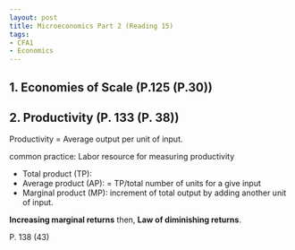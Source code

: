 ```yaml
---
layout: post
title: Microeconomics Part 2 (Reading 15)
tags: 
- CFA1
- Economics
---
```


## 1. Economies of Scale (P.125 (P.30))


## 2. Productivity (P. 133 (P. 38))

Productivity = Average output per unit of input. 

common practice: Labor resource for measuring productivity

* Total product (TP):
* Average product (AP): = TP/total number of units for a give input
* Marginal product (MP): increment of total output by adding another unit of input.


**Increasing marginal returns**
then, 
**Law of diminishing returns**.



P. 138 (43)





